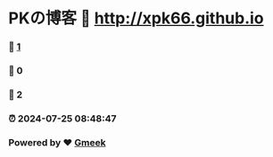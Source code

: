 # PKの博客 :link: http://xpk66.github.io 
### :page_facing_up: [1](http://xpk66.github.io/tag.html) 
### :speech_balloon: 0 
### :hibiscus: 2 
### :alarm_clock: 2024-07-25 08:48:47 
### Powered by :heart: [Gmeek](https://github.com/Meekdai/Gmeek)
